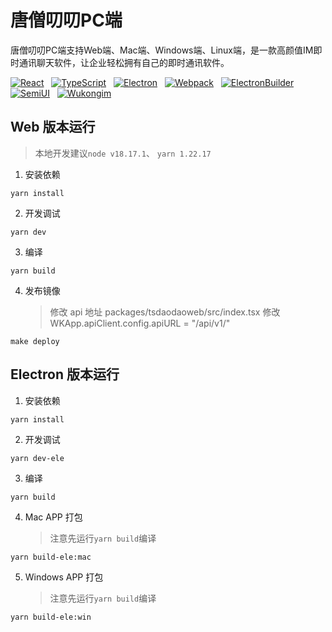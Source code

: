 # 唐僧叨叨PC端
唐僧叨叨PC端支持Web端、Mac端、Windows端、Linux端，是一款高颜值IM即时通讯聊天软件，让企业轻松拥有自己的即时通讯软件。

<a href="https://zh-hans.react.dev/" target="_blank" rel="noopener" style="display:inline-block;">
	<img src="https://img.shields.io/badge/React-17.0.2-%236CB52D.svg?logo=React" alt="React">
</a> &nbsp
<a href="https://ts.nodejs.cn/" target="_blank" rel="noopener" style="display:inline-block;">
	<img src="https://img.shields.io/badge/TypeScript-5.0.4-%236CB52D.svg?logo=TypeScript&logoColor=FFF" alt="TypeScript">
</a> &nbsp
<a href="https://www.electronjs.org/zh/" target="_blank" rel="noopener" style="display:inline-block;">
	<img src="https://img.shields.io/badge/Electron-26.0.0-%236CB52D.svg?logo=Electron&logoColor=FFF" alt="Electron">
</a> &nbsp
<a href="https://webpack.docschina.org/" target="_blank" rel="noopener" style="display:inline-block;">
	<img src="https://img.shields.io/badge/Webpack-5.88.2-%236CB52D.svg?logo=Webpack" alt="Webpack">
</a> &nbsp
<a href="https://www.electron.build/" target="_blank" rel="noopener" style="display:inline-block;">
	<img src="https://img.shields.io/badge/ElectronBuilder-24.9.1-%236CB52D.svg?logo=ElectronBuilder&logoColor=FFF" alt="ElectronBuilder">
</a> &nbsp
<a href="https://semi.design/zh-CN/" target="_blank" rel="noopener" style="display:inline-block;">
	<img src="https://img.shields.io/badge/Semi UI-2.24.2-%236CB52D.svg?logo=SemiUI" alt="SemiUI">
</a> &nbsp
<a href="https://githubim.com/" target="_blank" rel="noopener" style="display:inline-block;">
	<img src="https://img.shields.io/badge/WukongIm-1.2.10-%236CB52D.svg?logo=WukonIm" alt="Wukongim">
</a> &nbsp

## Web 版本运行

> 本地开发建议`node v18.17.1`、 `yarn 1.22.17`

1. 安装依赖

```shell
yarn install
```

2. 开发调试

```shell
yarn dev
```

3. 编译

```shell
yarn build
```

4. 发布镜像
   > 修改 api 地址 packages/tsdaodaoweb/src/index.tsx 修改 WKApp.apiClient.config.apiURL = "/api/v1/"

```shell
make deploy
```

## Electron 版本运行

1. 安装依赖

```shell
yarn install
```

2. 开发调试

```shell
yarn dev-ele
```

3. 编译

```shell
yarn build
```

4. Mac APP 打包

   > 注意先运行`yarn build`编译

```shell
yarn build-ele:mac
```

5. Windows APP 打包
   > 注意先运行`yarn build`编译

```shell
yarn build-ele:win
```